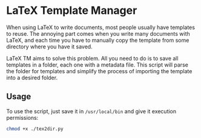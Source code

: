 # LaTeX Template Manager

When using LaTeX to write documents, most people usually have templates to reuse. The annoying part comes when you write many documents with LaTeX, and each time you have to manually copy the template from some directory where you have it saved.

LaTeX TM aims to solve this problem. All you need to do is to save all templates in a folder, each one with a metadata file. This script will parse the folder for templates and simplify the process of importing the template into a desired folder.

## Usage

To use the script, just save it in `/usr/local/bin` and give it execution permissions:

```bash
chmod +x ./tex2dir.py
```
